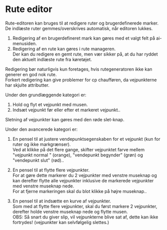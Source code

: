 # Rute editor

  
Rute-editoren kan bruges til at redigere ruter og brugerdefinerede marker.  
De indlæste ruter gemmes/overskrives automatisk, når editoren lukkes.  
  
1) Redigering af en brugerdefineret mark kan gøres med et valgt felt på ai-menusiden.  
2) Redigering af en rute kan gøres i rute manageren.   
   Der kan du redigere en gemt rute, men vær sikker på, at du har ryddet den aktuelt indlæste rute fra køretøjet.  
  
Redigering bør naturligvis kun foretages, hvis rutegeneratoren ikke kan generer en god nok rute.  
Forkert redigering kan give problemer for cp chaufføren, da vejpunkterne har skjulte attributter.  

  
Under den grundlæggende kategori er:  
1) Hold og flyt et vejpunkt med musen.  
2) Indsæt vejpunkt før eller efter et markeret vejpunkt..  
  
Sletning af vejpunkter kan gøres med den røde slet-knap.  

  
Under den avancerede kategori er:  
1) En pensel til at justere vendepunktsegenskaben for et vejpunkt (kun for ruter og ikke markgrænser).  
Ved at klikke på det flere gange, skifter vejpunktet farve mellem  "vejpunkt normal " (orange),  "vendepunkt begynder" (grøn) og  "vendepunkt slut" (rød)..  
  
  
2) En pensel til at flytte flere vejpunkter.  
For at gøre dette markerer du 2 vejpunkter med venstre museknap og kan derefter flytte alle vejpunkter inklusive de markerede vejpunkter med venstre museknap nede.  
For at fjerne markeringen skal du blot klikke på højre museknap..  
  
  
3) En pensel til at indsætte en kurve af vejpunkter.  
Som med at flytte flere vejpunkter, skal du først markere 2 vejpunkter, derefter holde venstre museknap nede og flytte musen.  
OBS: Så snart du giver slip, vil vejpunkterne blive sat af, dette kan ikke fortrydes! (vejpunkter kan selvfølgelig slettes.)  

